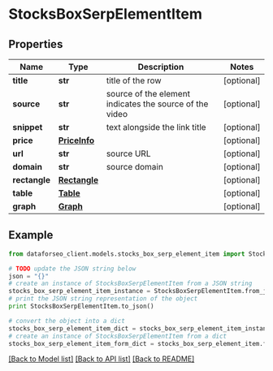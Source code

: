 # StocksBoxSerpElementItem


## Properties

Name | Type | Description | Notes
------------ | ------------- | ------------- | -------------
**title** | **str** | title of the row | [optional] 
**source** | **str** | source of the element indicates the source of the video | [optional] 
**snippet** | **str** | text alongside the link title | [optional] 
**price** | [**PriceInfo**](PriceInfo.md) |  | [optional] 
**url** | **str** | source URL | [optional] 
**domain** | **str** | source domain | [optional] 
**rectangle** | [**Rectangle**](Rectangle.md) |  | [optional] 
**table** | [**Table**](Table.md) |  | [optional] 
**graph** | [**Graph**](Graph.md) |  | [optional] 

## Example

```python
from dataforseo_client.models.stocks_box_serp_element_item import StocksBoxSerpElementItem

# TODO update the JSON string below
json = "{}"
# create an instance of StocksBoxSerpElementItem from a JSON string
stocks_box_serp_element_item_instance = StocksBoxSerpElementItem.from_json(json)
# print the JSON string representation of the object
print StocksBoxSerpElementItem.to_json()

# convert the object into a dict
stocks_box_serp_element_item_dict = stocks_box_serp_element_item_instance.to_dict()
# create an instance of StocksBoxSerpElementItem from a dict
stocks_box_serp_element_item_form_dict = stocks_box_serp_element_item.from_dict(stocks_box_serp_element_item_dict)
```
[[Back to Model list]](../README.md#documentation-for-models) [[Back to API list]](../README.md#documentation-for-api-endpoints) [[Back to README]](../README.md)


